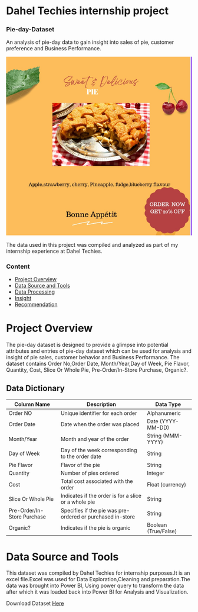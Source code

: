# Dahel Techies internship project 

### Pie-day-Dataset
An analysis of pie-day data to gain insight into sales of pie, customer preference and Business Performance.

<!-- Banner Text -->
<img src="https://github.com/TolaniAdedunmola/Pie-Day-Dataset/blob/main/pie%20image.jpg">

The data used in this project was compiled and analyzed as part of my internship experience at Dahel Techies.  

### Content

- [Project Overview](#project-Overview)
- [Data Source and Tools](#data-source)
- [Data Processing](#data-processing)
- [Insight](#insight)
- [Recommendation](#recommendation)

# Project Overview 

The pie-day dataset is designed to provide a glimpse into potential attributes and entries of pie-day dataset which can be used for analysis and insight of pie sales, customer behavior and Business Performance. 
 The dataset contains Order No,Order Date, Month/Year,Day of Week, Pie Flavor, Quantity, Cost, Slice Or Whole Pie, Pre-Order/In-Store Purchase, Organic?.


## Data Dictionary

| Column Name          | Description                                             | Data Type       |
|----------------------|---------------------------------------------------------|-----------------|
| Order NO             | Unique identifier for each order                         | Alphanumeric    |
| Order Date           | Date when the order was placed                           | Date (YYYY-MM-DD) |
| Month/Year           | Month and year of the order                              | String (MMM-YYYY) |
| Day of Week          | Day of the week corresponding to the order date          | String          |
| Pie Flavor           | Flavor of the pie                                        | String          |
| Quantity             | Number of pies ordered                                   | Integer         |
| Cost                 | Total cost associated with the order                      | Float (currency)|
| Slice Or Whole Pie   | Indicates if the order is for a slice or a whole pie     | String          |
| Pre-Order/In-Store Purchase | Specifies if the pie was pre-ordered or purchased in-store | String      |
| Organic?             | Indicates if the pie is organic                           | Boolean (True/False) |



# Data Source and Tools 

This dataset was compiled by Dahel Techies for internship purposes.It is an excel file.Excel was used for Data Exploration,Cleaning and preparation.The data was brought into Power BI, Using power query to transform the data after which it was loaded back into Power BI for Analysis and Visualization. 

Download Dataset
[Here](https://view.officeapps.live.com/op/view.aspx?src=https%3A%2F%2Fraw.githubusercontent.com%2FTolaniAdedunmola%2FPie-Day-Dataset%2Fmain%2FPie%2520Day%2520Dataset.xlsx&wdOrigin=BROWSELINK)
